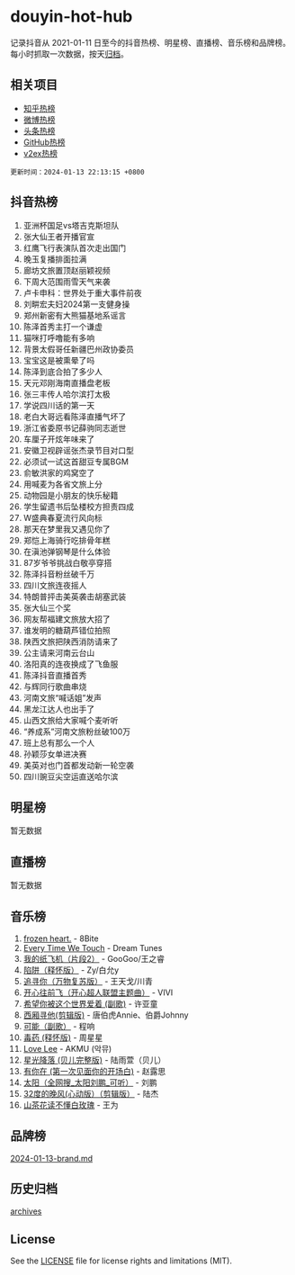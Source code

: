 # douyin-hot-hub

记录抖音从 2021-01-11 日至今的抖音热榜、明星榜、直播榜、音乐榜和品牌榜。每小时抓取一次数据，按天[归档](archives)。

## 相关项目

- [知乎热榜](https://github.com/lonnyzhang423/zhihu-hot-hub)
- [微博热榜](https://github.com/lonnyzhang423/weibo-hot-hub)
- [头条热榜](https://github.com/lonnyzhang423/toutiao-hot-hub)
- [GitHub热榜](https://github.com/lonnyzhang423/github-hot-hub)
- [v2ex热榜](https://github.com/lonnyzhang423/v2ex-hot-hub)


`更新时间：2024-01-13 22:13:15 +0800`

## 抖音热榜

1. 亚洲杯国足vs塔吉克斯坦队
1. 张大仙王者开播官宣
1. 红鹰飞行表演队首次走出国门
1. 晚玉复播排面拉满
1. 廊坊文旅置顶赵丽颖视频
1. 下周大范围雨雪天气来袭
1. 卢卡申科：世界处于重大事件前夜
1. 刘畊宏夫妇2024第一支健身操
1. 郑州新密有大熊猫基地系谣言
1. 陈泽首秀主打一个谦虚
1. 猫咪打呼噜能有多响
1. 背景太假哥任新疆巴州政协委员
1. 宝宝这是被熏晕了吗
1. 陈泽到底合拍了多少人
1. 天元邓刚海南直播盘老板
1. 张三丰传人哈尔滨打太极
1. 学说四川话的第一天
1. 老白大哥远看陈泽直播气坏了
1. 浙江省委原书记薛驹同志逝世
1. 车厘子开炫年味来了
1. 安徽卫视辟谣张杰录节目对口型
1. 必须试一试这首甜豆专属BGM
1. 俞敏洪家的鸡窝空了
1. 用喊麦为各省文旅上分
1. 动物园是小朋友的快乐秘籍
1. 学生留遗书后坠楼校方担责四成
1. W盛典春夏流行风向标
1. 那天在梦里我又遇见你了
1. 郑恺上海骑行吃排骨年糕
1. 在滇池弹钢琴是什么体验
1. 87岁爷爷挑战白敬亭穿搭
1. 陈泽抖音粉丝破千万
1. 四川文旅连夜摇人
1. 特朗普抨击美英袭击胡塞武装
1. 张大仙三个奖
1. 网友帮福建文旅放大招了
1. 谁发明的糖葫芦错位拍照
1. 陕西文旅把陕西消防请来了
1. 公主请来河南云台山
1. 洛阳真的连夜换成了飞鱼服
1. 陈泽抖音直播首秀
1. 与辉同行歌曲串烧
1. 河南文旅“喊话姐”发声
1. 黑龙江达人也出手了
1. 山西文旅给大家喊个麦听听
1. “养成系”河南文旅粉丝破100万
1. 班上总有那么一个人
1. 孙颖莎女单进决赛
1. 美英对也门首都发动新一轮空袭
1. 四川豌豆尖空运直送哈尔滨

## 明星榜

暂无数据

## 直播榜

暂无数据

## 音乐榜

1. [frozen heart.](https://sf86-cdn-tos.douyinstatic.com/obj/tos-cn-ve-2774/oIIWJfyjIACZA9zQMtnJ6hQQhFC4vhCupoRBsO) - 8Bite
1. [Every Time We Touch](https://sf86-cdn-tos.douyinstatic.com/obj/tos-cn-ve-2774/ogN6lUKQeBBfEVhIOMikG1CcJjugxk1tztZyhP) - Dream Tunes
1. [我的纸飞机（片段2）](https://sf86-cdn-tos.douyinstatic.com/obj/tos-cn-ve-2774/oM2ZrKcg2CD5AeRB2gkeXOFB1IxAGJdZPazYHf) - GooGoo/王之睿
1. [陷阱（释怀版）](https://sf86-cdn-tos.douyinstatic.com/obj/tos-cn-ve-2774/oE8C21LeZrzKLDFfQYgMzx4GAIHageG5IzayY7) - Zy/白允y
1. [追寻你（万物复苏版）](https://sf86-cdn-tos.douyinstatic.com/obj/tos-cn-ve-2774/oYeAZJsbjIDit9APmBg8u6uDUQnHmoCf3gbo74) - 王天戈/川青
1. [开心往前飞（开心超人联盟主题曲）](https://sf3-cdn-tos.douyinstatic.com/obj/tos-cn-ve-2774/9d8fb7c82cf1421fb93a9fe925275e0a) - VIVI
1. [希望你被这个世界爱着 (副歌)](https://sf86-cdn-tos.douyinstatic.com/obj/tos-cn-ve-2774/oUHCmWQfZlE3QQBKBeD8rCFLpJzPgCpImhsxMt) - 许亚童
1. [西厢寻他(剪辑版)](https://sf86-cdn-tos.douyinstatic.com/obj/tos-cn-ve-2774/oUsAVfAQKlRNxEv5qxvIB8o5qmIWUcXbzJKJhw) - 唐伯虎Annie、伯爵Johnny
1. [可能（副歌）](https://sf86-cdn-tos.douyinstatic.com/obj/tos-cn-ve-2774/cde1731888894259b333569393c2fb51) - 程响
1. [毒药 (释怀版)](https://sf86-cdn-tos.douyinstatic.com/obj/tos-cn-ve-2774/oYILMEAzspdZBIzy4frJNB8ZHPHWAhiwowd4Ad) - 周星星
1. [Love Lee](https://sf6-cdn-tos.douyinstatic.com/obj/tos-cn-ve-2774/o05GbkJGbCBTdDnMtB0fwOYgkeZp23vrWQDQBS) - AKMU (악뮤)
1. [星光降落 (贝儿完整版)](https://sf86-cdn-tos.douyinstatic.com/obj/tos-cn-ve-2774/okwB9hAwyAtsFFkFBzAX1hOOfQuIoMNs0W2Mwr) - 陆雨萱（贝儿）
1. [有你在 (第一次见面你的开场白)](https://sf86-cdn-tos.douyinstatic.com/obj/tos-cn-ve-2774/oAthrQ3ClJBfI57uBoFEgNDYtNCZ0TSYQQfxQ0) - 赵露思
1. [太阳（全网搜_太阳刘鹏_可听）](https://sf86-cdn-tos.douyinstatic.com/obj/tos-cn-ve-2774/ogWbyIQnlBFImVbeDocRdCIYtBHlbJXgfZMvgz) - 刘鹏
1. [32度的晚风(心动版）（剪辑版）](https://sf3-cdn-tos.douyinstatic.com/obj/tos-cn-ve-2774/owNyabsyWdzUulxhoJfK8IBXgp0UMQAHpvGh2B) - 陆杰
1. [山茶花读不懂白玫瑰](https://sf3-cdn-tos.douyinstatic.com/obj/tos-cn-ve-2774/osfn8B7DktrRHEPJgPCfDbw7QDQEkwC16BxZg9) - 王为

## 品牌榜

[2024-01-13-brand.md](archives/2024-01-13-brand.md)

## 历史归档

[archives](archives)

## License

See the [LICENSE](LICENSE) file for license rights and limitations (MIT).
